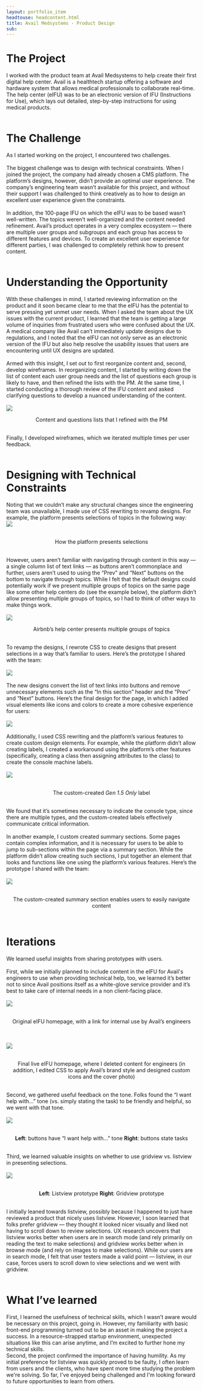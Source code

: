 ```yaml
---
layout: portfolio_item
headtouse: headcontent.html
title: Avail Medsystems - Product Design 
sub: 
---
```

# The Project

<div class="small_container">
I worked with the product team at Avail Medsystems to help create their first digital help center. Avail is a healthtech startup offering a software and hardware system that allows medical professionals to collaborate real-time. The help center (eIFU) was to be an electronic version of IFU (Instructions for Use), which lays out detailed, step-by-step instructions for using medical products.  
</div>	 
<br>

<h1> The Challenge </h1> 


<div class="small_container">
As I started working on the project, I encountered two challenges.
	<br>
	<br>
The biggest challenge was to design with technical constraints. When I joined the project, the company had already chosen a CMS platform. The platform’s designs, however, didn’t provide an optimal user experience. The company’s engineering team wasn’t available for this project, and without their support I was challenged to think creatively as to how to design an excellent user experience given the constraints. 
	<br>
	<br>
In addition, the 100-page IFU on which the eIFU was to be based wasn’t well-written. The topics weren’t well-organized and the content needed refinement. Avail’s product operates in a very complex ecosystem — there are multiple user groups and subgroups and each group has access to different features and devices. To create an excellent user experience for different parties, I was challenged to completely rethink how to present content. 
</div>	 
<br>
<h1> Understanding the Opportunity </h1> 

<div class="small_container">
With these challenges in mind, I started reviewing information on the product and it soon became clear to me that the eIFU has the potential to serve pressing yet unmet user needs. When I asked the team about the UX issues with the current product, I learned that the team is getting a large volume of inquiries from frustrated users who were confused about the UX. A medical company like Avail can’t immediately update designs due to regulations, and I noted that the eIFU can not only serve as an electronic version of the IFU but also help resolve the usability issues that users are encountering until UX designs are updated. 
	<br>
	<br>
Armed with this insight, I set out to first reorganize content and, second, develop wireframes. In reorganizing content, I started by writing down the list of content each user group needs and the list of questions each group is likely to have, and then refined the lists with the PM. At the same time, I started conducting a thorough review of the IFU content and asked clarifying questions to develop a nuanced understanding of the content. 	
</div> 
<br> 


<div class="text_center">
	<img src="/images/avail1.png">
	<br> 
</div>
<div class="feedlycaption"><p style="text-align: center;">
Content and questions lists that I refined with the PM 
   </p> </div>
<br> 

<div class="small_container">
Finally, I developed wireframes, which we iterated multiple times per user feedback.  
</div> 
<br> 

<h1> Designing with Technical Constraints </h1> 

<div class="small_container">
Noting that we couldn’t make any structural changes since the engineering team was unavailable, I made use of CSS rewriting to revamp designs. For example, the platform presents selections of topics in the following way: 
</div> 

<div class="text_center">
	<img src="/images/avail2.png">
	<br> 
</div>
<br>
<div class="feedlycaption"><p style="text-align: center;">
How the platform presents selections 
   </p> </div>
<br> 

<div class="small_container">
However, users aren’t familiar with navigating through content in this way —  a single column list of text links — as buttons aren’t commonplace and further, users aren’t used to using the “Prev” and “Next” buttons on the bottom to navigate through topics. While I felt that the default designs could potentially work if we present multiple groups of topics on the same page like some other help centers do (see the example below), the platform didn’t allow presenting multiple groups of topics, so I had to think of other ways to make things work.  
</div> 
<br> 
<div class="text_center">
	<img src="/images/avail3.png">
	<br> 
</div>
<div class="feedlycaption"><p style="text-align: center;">
Airbnb’s help center presents multiple groups of topics 
   </p> </div>
<br> 


<div class="small_container">
To revamp the designs, I rewrote CSS to create designs that present selections in a way that’s familiar to users. Here’s the prototype I shared with the team: 
</div> 

<br> 
<div class="text_center">
	<img src="/images/avail4.png">
	<br> 
</div>
<br> 

<div class="small_container">
The new designs convert the list of text links into buttons and remove unnecessary elements such as the “In this section” header and the “Prev” and “Next” buttons. Here’s the final design for the page, in which I added visual elements like icons and colors to create a more cohesive experience for users:
</div> 

<br> 
<div class="text_center">
	<img src="/images/avail5.png">
	<br> 
</div>
<br> 

<div class="small_container">
Additionally, I used CSS rewriting and the platform’s various features to create custom design elements. For example, while the platform didn’t allow creating labels, I created a workaround using the platform’s other features (specifically, creating a class then assigning attributes to the class) to create the console machine labels. 
</div> 

<br> 
<div class="text_center">
	<img src="/images/avail6.png">
	<br> 
</div>
<br> 
<div class="feedlycaption"><p style="text-align: center;">
	The custom-created <em>Gen 1.5 Only</em> label 
   </p> </div>
<br> 

<div class="small_container">
We found that it’s sometimes necessary to indicate the console type, since there are multiple types, and the custom-created labels effectively communicate critical information. 
	<br>
	<br> 
	In another example, I custom created summary sections. Some pages contain complex information, and it is necessary for users to be able to jump to sub-sections within the page via a summary section. While the platform didn’t allow creating such sections, I put together an element that looks and functions like one using the platform’s various features. Here’s the prototype I shared with the team:  
</div> 
<br> 
<div class="text_center">
	<img src="/images/avail7.png">
	<br> 
</div>
<br> 
<div class="feedlycaption"><p style="text-align: center;">
The custom-created summary section enables users to easily navigate content  
   </p> </div>
<br> 

<h1> Iterations </h1> 
<div class="small_container">
We learned useful insights from sharing prototypes with users. 
<br>
<br> 
First, while we initially planned to include content in the eIFU for Avail's engineers to use when providing technical help, too, we learned it’s better not to since Avail positions itself as a white-glove service provider and it’s best to take care of internal needs in a non client-facing place. 
</div> 

<br> 
<div class="text_center">
	<img src="/images/avail8.png">
	<br> 
</div>
<br> 
<div class="feedlycaption"><p style="text-align: center;">
Original eIFU homepage, with a link for internal use by Avail’s engineers  
   </p> </div>
<br> 
<br> 
<div class="text_center">
	<img src="/images/avail9.png">
	<br> 
</div>
<br> 
<div class="feedlycaption"><p style="text-align: center;">
Final live eIFU homepage, where I deleted content for engineers (in addition, I edited CSS to apply Avail’s brand style and designed custom icons and the cover photo)  
   </p> </div>
<br> 

<div class="small_container">
Second, we gathered useful feedback on the tone. Folks found the “I want help with…” tone (vs. simply stating the task) to be friendly and helpful, so we went with that tone.   
</div> 

<br> 
<div class="text_center">
	<img src="/images/avail10.png">
	<br> 
</div>
<br> 
<div class="feedlycaption"><p style="text-align: center;">
	<strong>Left</strong>: buttons have “I want help with…” tone <strong>Right</strong>: buttons state tasks 
   </p> </div>
<br> 

<div class="small_container">
Third, we learned valuable insights on whether to use gridview vs. listview in presenting selections.  
</div> 

<br> 
<div class="text_center">
	<img src="/images/avail11.png">
	<br> 
</div>
<br> 
<div class="feedlycaption"><p style="text-align: center;">
	<strong>Left</strong>: Listview prototype <strong>Right</strong>: Gridview prototype 
   </p> </div>
<br> 
<div class="small_container">
I initially leaned towards listview, possibly because I happened to just have reviewed a product that nicely uses listview. However, I soon learned that folks prefer gridview — they thought it looked nicer visually and liked not having to scroll down to review selections. UX research uncovers that listview works better when users are in search mode (and rely primarily on reading the text to make selections) and gridview works better when in browse mode (and rely on images to make selections). While our users are in search mode, I felt that user testers made a valid point — listview, in our case, forces users to scroll down to view selections and we went with gridview. 
</div> 

<br> 
<h1>What I’ve learned </h1>

<div class="small_container">
First, I learned the usefulness of technical skills, which I wasn’t aware would be necessary on this project, going in. However, my familiarity with basic front-end programming turned out to be an asset in making the project a success. In a resource-strapped startup environment, unexpected situations like this can arise anytime, and I’m excited to further hone my technical skills. 
	<br> 
Second, the project confirmed the importance of having humility. As my initial preference for listview was quickly proved to be faulty, I often learn from users and the clients, who have spent more time studying the problem we're solving. So far, I've enjoyed being challenged and I'm looking forward to future opportunities to learn from others.
</div> 
